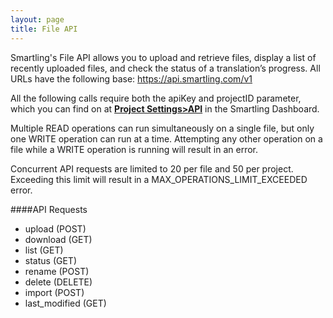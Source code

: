 ```yaml
---
layout: page
title: File API
---
```


Smartling's File API allows you to upload and retrieve files, display a list of recently uploaded files, and check the status of a translation’s progress. All URLs have the following base: https://api.smartling.com/v1

All the following calls require both the apiKey and projectID parameter, which you can find on at [**Project Settings>API**](https://dashboard.smartling.com/settings/api) in the Smartling Dashboard.

Multiple READ operations can run simultaneously on a single file, but only one WRITE operation can run at a time. Attempting any other operation on a file while a WRITE operation is running will result in an error.

Concurrent API requests are limited to 20 per file and 50 per project. Exceeding this limit will result in a MAX_OPERATIONS_LIMIT_EXCEEDED error.

####API Requests

* upload (POST)
* download (GET)
* list (GET)
* status (GET)
* rename (POST)
* delete (DELETE)
* import (POST)
* last_modified (GET)
